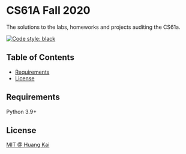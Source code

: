 # CS61A Fall 2020

The solutions to the labs, homeworks and projects auditing the CS61a.

[![Code style: black](https://img.shields.io/badge/code%20style-black-000000.svg)](https://github.com/psf/black)

## Table of Contents

- [Requirements](#requirements)
- [License](#license)

## Requirements

Python 3.9+

## License

[MIT @ Huang Kai](./LICENSE)
